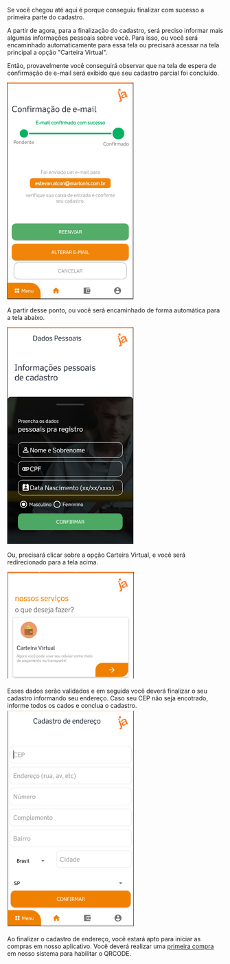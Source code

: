 Se você chegou até aqui é porque conseguiu finalizar com sucesso a primeira parte do cadastro.


A partir de agora, para a finalização do cadastro, será preciso informar mais algumas informações pessoais sobre você. Para isso, ou você será encaminhado automaticamente para essa tela ou precisará acessar na tela principal a opção "Carteira Virtual".

Então, provavelmente você conseguirá  observar que na tela de espera de confirmação de e-mail será exibido que seu cadastro parcial foi concluído.

![image.png](/.attachments/image-ce4d5350-d6c1-46cf-9801-ff4535313d4c.png)

A partir desse ponto, ou você será encaminhado de forma automática para a tela abaixo.

![image.png](/.attachments/image-b908e0eb-af61-4098-9511-7dd4964eaac1.png)

Ou, precisará clicar sobre a opção Carteira Virtual, e você será redirecionado para a tela acima.

![image.png](/.attachments/image-cd1f5613-c112-45d3-996f-db5b2c3984e0.png)



Esses dados serão validados e em seguida você deverá finalizar o seu cadastro informando seu endereço. Caso seu CEP não seja encotrado, informe todos os cados e conclua o cadastro.
![image.png](/.attachments/image-0e41389e-003f-4d66-8b30-8e00f957ba49.png)


Ao finalizar o cadastro de endereço, você estará apto para iniciar as compras em nosso aplicativo. Você deverá realizar uma [primeira compra](/ABT-%2D-app-para-uso-no-transporte-público/3.-Primeira-compra) em nosso sistema para habilitar o QRCODE.




